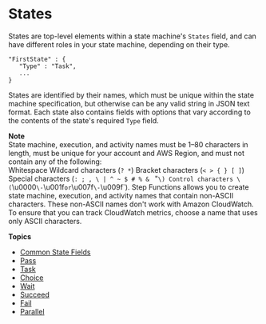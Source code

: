 # States<a name="amazon-states-language-states"></a>

States are top\-level elements within a state machine's `States` field, and can have different roles in your state machine, depending on their type\.

```
"FirstState" : {
   "Type" : "Task",
   ...
}
```

States are identified by their names, which must be unique within the state machine specification, but otherwise can be any valid string in JSON text format\. Each state also contains fields with options that vary according to the contents of the state's required `Type` field\.

**Note**  
State machine, execution, and activity names must be 1–80 characters in length, must be unique for your account and AWS Region, and must not contain any of the following:  
Whitespace
Wildcard characters \(`? *`\)
Bracket characters \(`< > { } [ ]`\)
Special characters \(`: ; , \ | ^ ~ $ # % & ` "`\)
Control characters \(`\\u0000` \- `\\u001f` or `\\u007f` \- `\\u009f`\)\.
Step Functions allows you to create state machine, execution, and activity names that contain non\-ASCII characters\. These non\-ASCII names don't work with Amazon CloudWatch\. To ensure that you can track CloudWatch metrics, choose a name that uses only ASCII characters\.

**Topics**
+ [Common State Fields](amazon-states-language-common-fields.md)
+ [Pass](amazon-states-language-pass-state.md)
+ [Task](amazon-states-language-task-state.md)
+ [Choice](amazon-states-language-choice-state.md)
+ [Wait](amazon-states-language-wait-state.md)
+ [Succeed](amazon-states-language-succeed-state.md)
+ [Fail](amazon-states-language-fail-state.md)
+ [Parallel](amazon-states-language-parallel-state.md)